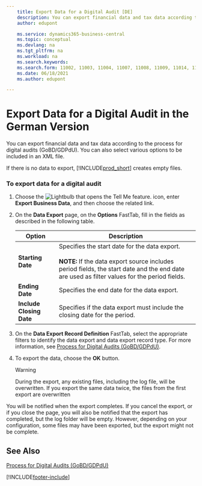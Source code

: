 ```yaml
---
    title: Export Data for a Digital Audit [DE]
    description: You can export financial data and tax data according to the process for digital audits (GoBD/GDPdU), which is based on German tax law.
    author: edupont

    ms.service: dynamics365-business-central
    ms.topic: conceptual
    ms.devlang: na
    ms.tgt_pltfrm: na
    ms.workload: na
    ms.search.keywords:
    ms.search.form: 11002, 11003, 11004, 11007, 11008, 11009, 11014, 11026, 11027
    ms.date: 06/18/2021
    ms.author: edupont

---
```

# Export Data for a Digital Audit in the German Version
You can export financial data and tax data according to the process for digital audits (GoBD/GDPdU). You can also select various options to be included in an XML file.  

If there is no data to export, [!INCLUDE[prod_short](../../includes/prod_short.md)] creates empty files.  

### To export data for a digital audit

1.  Choose the ![Lightbulb that opens the Tell Me feature.](../../media/ui-search/search_small.png "Tell me what you want to do") icon, enter **Export Business Data**, and then choose the related link.  

2.  On the **Data Export** page, on the **Options** FastTab, fill in the fields as described in the following table.  

    |Option|Description|  
    |----------------------------------|---------------------------------------|  
    |**Starting Date**|Specifies the start date for the data export.<br /><br /> **NOTE:** If the data export source includes period fields, the start date and the end date are used as filter values for the period fields.|  
    |**Ending Date**|Specifies the end date for the data export.|  
    |**Include Closing Date**|Specifies if the data export must include the closing date for the period.|  

3.  On the **Data Export Record Definition** FastTab, select the appropriate filters to identify the data export and data export record type. For more information, see [Process for Digital Audits (GoBD/GDPdU)](process-for-digital-audits.md).  

4.  To export the data, choose the **OK** button.  

    > [!WARNING]  
    >  During the export, any existing files, including the log file, will be overwritten. If you export the same data twice, the files from the first export are overwritten  

 You will be notified when the export completes. If you cancel the export, or if you close the page, you will also be notified that the export has completed, but the log folder will be empty. However, depending on your configuration, some files may have been exported, but the export might not be complete.  

## See Also

[Process for Digital Audits (GoBD/GDPdU)](process-for-digital-audits.md)


[!INCLUDE[footer-include](../../includes/footer-banner.md)]